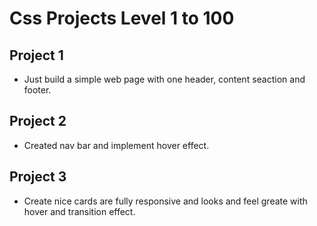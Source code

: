 # Css Projects Level 1 to 100
## Project 1
- Just build a simple web page with one header, content seaction and footer.
## Project 2
- Created nav bar and implement hover effect.
## Project 3
- Create nice cards are fully responsive and looks and feel greate with hover and transition effect.
